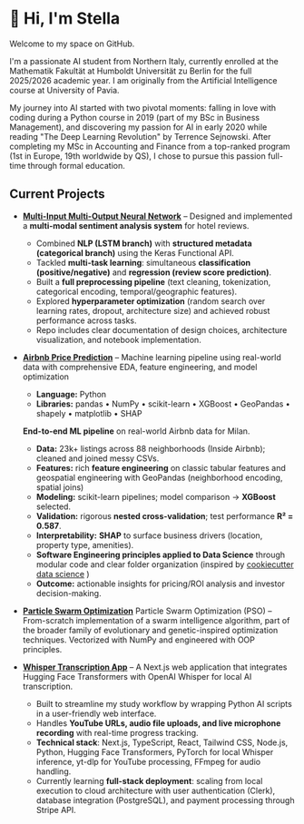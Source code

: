 # 👋 Hi, I'm Stella

Welcome to my space on GitHub.

I'm a passionate AI student from Northern Italy, currently enrolled at the Mathematik Fakultät at Humboldt Universität zu Berlin for the full 2025/2026 academic year. I am originally from the Artificial Intelligence course at University of Pavia.

My journey into AI started with two pivotal moments: falling in love with coding during a Python course in 2019 (part of my BSc in Business Management), and discovering my passion for AI in early 2020 while reading "The Deep Learning Revolution" by Terrence Sejnowski. After completing my MSc in Accounting and Finance from a top-ranked program (1st in Europe, 19th worldwide by QS), I chose to pursue this passion full-time through formal education.

## Current Projects

- **[Multi-Input Multi-Output Neural Network](https://github.com/ialwayslikedgrime/deep_learning_exam_implementation)** – Designed and implemented a **multi-modal sentiment analysis system** for hotel reviews.  
  - Combined **NLP (LSTM branch)** with **structured metadata (categorical branch)** using the Keras Functional API.  
  - Tackled **multi-task learning**: simultaneous **classification (positive/negative)** and **regression (review score prediction)**.  
  - Built a **full preprocessing pipeline** (text cleaning, tokenization, categorical encoding, temporal/geographic features).  
  - Explored **hyperparameter optimization** (random search over learning rates, dropout, architecture size) and achieved robust performance across tasks.  
  - Repo includes clear documentation of design choices, architecture visualization, and notebook implementation.

- **[Airbnb Price Prediction](https://github.com/ialwayslikedgrime/airbnb-milan-price-prediction)** – Machine learning pipeline using real-world data with comprehensive EDA, feature engineering, and model optimization
    - **Language:** Python  
    - **Libraries:** pandas • NumPy • scikit-learn • XGBoost • GeoPandas • shapely • matplotlib • SHAP
    
    **End-to-end ML pipeline** on real-world Airbnb data for Milan.  
    - **Data:** 23k+ listings across 88 neighborhoods (Inside Airbnb); cleaned and joined messy CSVs.  
    - **Features:** rich  **feature engineering** on classic tabular features and geospatial engineering with GeoPandas (neighborhood encoding, spatial joins)
    - **Modeling:** scikit-learn pipelines; model comparison → **XGBoost** selected.  
    - **Validation:** rigorous **nested cross-validation**; test performance **R² = 0.587**.  
    - **Interpretability:** **SHAP** to surface business drivers (location, property type, amenities).  
    - **Software Engineering principles applied to Data Science** through modular code and clear folder organization (inspired by [cookiecutter data science](https://github.com/drivendataorg/cookiecutter-data-science) )
    - **Outcome:** actionable insights for pricing/ROI analysis and investor decision-making.


- **[Particle Swarm Optimization](https://github.com/ialwayslikedgrime/Particle_Swarm_Optimization)**
Particle Swarm Optimization (PSO) – From-scratch implementation of a swarm intelligence algorithm, part of the broader family of evolutionary and genetic-inspired optimization techniques. Vectorized with NumPy and engineered with OOP principles. 


- **[Whisper Transcription App](https://github.com/ialwayslikedgrime/transcription-app-prototype)** – A Next.js web application that integrates Hugging Face Transformers with OpenAI Whisper for local AI transcription.

  - Built to streamline my study workflow by wrapping Python AI scripts in a user-friendly web interface.
  - Handles **YouTube URLs, audio file uploads, and live microphone recording** with real-time progress tracking.
  - **Technical stack**: Next.js, TypeScript, React, Tailwind CSS, Node.js, Python, Hugging Face Transformers, PyTorch for local Whisper inference, yt-dlp for YouTube processing, FFmpeg for audio handling.  
  - Currently learning **full-stack deployment**: scaling from local execution to cloud architecture with user authentication (Clerk), database integration (PostgreSQL), and payment processing through Stripe API.
